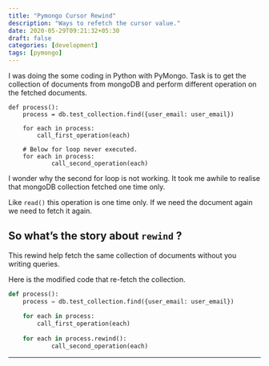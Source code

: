 ```yaml
---
title: "Pymongo Cursor Rewind"
description: "Ways to refetch the cursor value."
date: 2020-05-29T09:21:32+05:30
draft: false
categories: [development]
tags: [pymongo]
---
```

I was doing the some coding in Python with PyMongo. Task is to get the collection of documents from mongoDB and perform different operation on the fetched documents. 

```
def process():
    process = db.test_collection.find({user_email: user_email})
    
    for each in process:
        call_first_operation(each)
        
    # Below for loop never executed.
    for each in process:
		    call_second_operation(each)
```

I wonder why the second for loop is not working. It took me awhile to realise that mongoDB collection fetched one time only. 

Like `read()` this operation is one time only. If we need the document again we need to fetch it again. 

## So what’s the story about `rewind` ?

This rewind help fetch the same collection of documents without you writing queries. 

Here is the modified code that re-fetch the collection.

```python
def process():
    process = db.test_collection.find({user_email: user_email})
    
    for each in process:
        call_first_operation(each)
        
    for each in process.rewind():
		    call_second_operation(each)
```

----

